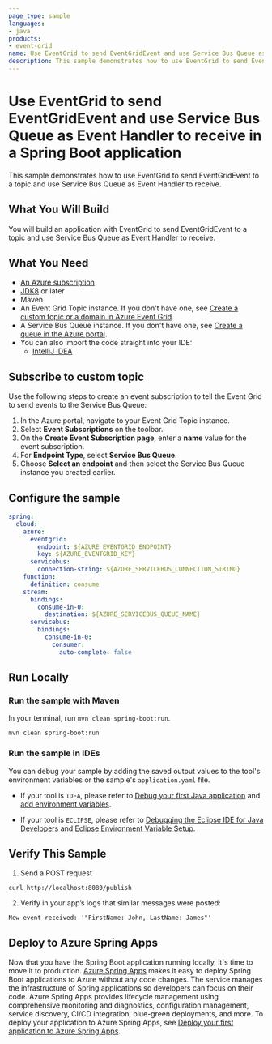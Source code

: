 ```yaml
---
page_type: sample
languages:
- java
products:
- event-grid
name: Use EventGrid to send EventGridEvent and use Service Bus Queue as Event Handler to receive in a Spring Boot application.
description: This sample demonstrates how to use EventGrid to send EventGridEvent and use Service Bus Queue as Event Handler to receive in a Spring Boot application.
---
```


# Use EventGrid to send EventGridEvent and use Service Bus Queue as Event Handler to receive in a Spring Boot application

This sample demonstrates how to use EventGrid to send EventGridEvent to a topic and use Service Bus Queue as Event Handler to receive.

## What You Will Build
You will build an application with EventGrid to send EventGridEvent to a topic and use Service Bus Queue as Event Handler to receive.

## What You Need

- [An Azure subscription](https://azure.microsoft.com/free/)
- [JDK8](https://www.oracle.com/java/technologies/downloads/) or later
- Maven
- An Event Grid Topic instance. If you don't have one, see [Create a custom topic or a domain in Azure Event Grid](https://learn.microsoft.com/azure/event-grid/create-custom-topic).
- A Service Bus Queue instance. If you don't have one, see [Create a queue in the Azure portal](https://docs.microsoft.com/azure/service-bus-messaging/service-bus-quickstart-portal).
- You can also import the code straight into your IDE:
    - [IntelliJ IDEA](https://www.jetbrains.com/idea/download)

## Subscribe to custom topic

Use the following steps to create an event subscription to tell the Event Grid to send events to the Service Bus Queue:

1. In the Azure portal, navigate to your Event Grid Topic instance.
1. Select **Event Subscriptions** on the toolbar.
1. On the **Create Event Subscription page**, enter a **name** value for the event subscription.
1. For **Endpoint Type**, select **Service Bus Queue**.
1. Choose **Select an endpoint** and then select the Service Bus Queue instance you created earlier.

## Configure the sample

```yaml
spring:
  cloud:
    azure:
      eventgrid:
        endpoint: ${AZURE_EVENTGRID_ENDPOINT}
        key: ${AZURE_EVENTGRID_KEY}
      servicebus:
        connection-string: ${AZURE_SERVICEBUS_CONNECTION_STRING}
    function:
      definition: consume
    stream:
      bindings:
        consume-in-0:
          destination: ${AZURE_SERVICEBUS_QUEUE_NAME}
      servicebus:
        bindings:
          consume-in-0:
            consumer:
              auto-complete: false
```

## Run Locally

### Run the sample with Maven

In your terminal, run `mvn clean spring-boot:run`.

```shell
mvn clean spring-boot:run
```

### Run the sample in IDEs

You can debug your sample by adding the saved output values to the tool's environment variables or the sample's `application.yaml` file. 

* If your tool is `IDEA`, please refer to [Debug your first Java application](https://www.jetbrains.com/help/idea/debugging-your-first-java-application.html) and [add environment variables](https://www.jetbrains.com/help/objc/add-environment-variables-and-program-arguments.html#add-environment-variables). 

* If your tool is `ECLIPSE`, please refer to [Debugging the Eclipse IDE for Java Developers](https://www.eclipse.org/community/eclipse_newsletter/2017/june/article1.php) and [Eclipse Environment Variable Setup](https://examples.javacodegeeks.com/desktop-java/ide/eclipse/eclipse-environment-variable-setup-example/). 

## Verify This Sample

1. Send a POST request

```shell
curl http://localhost:8080/publish
```

2. Verify in your app’s logs that similar messages were posted:

```text
New event received: '"FirstName: John, LastName: James"'
```

## Deploy to Azure Spring Apps

Now that you have the Spring Boot application running locally, it's time to move it to production. [Azure Spring Apps](https://learn.microsoft.com/azure/spring-apps/overview) makes it easy to deploy Spring Boot applications to Azure without any code changes. The service manages the infrastructure of Spring applications so developers can focus on their code. Azure Spring Apps provides lifecycle management using comprehensive monitoring and diagnostics, configuration management, service discovery, CI/CD integration, blue-green deployments, and more. To deploy your application to Azure Spring Apps, see [Deploy your first application to Azure Spring Apps](https://learn.microsoft.com/azure/spring-apps/quickstart?tabs=Azure-CLI).

